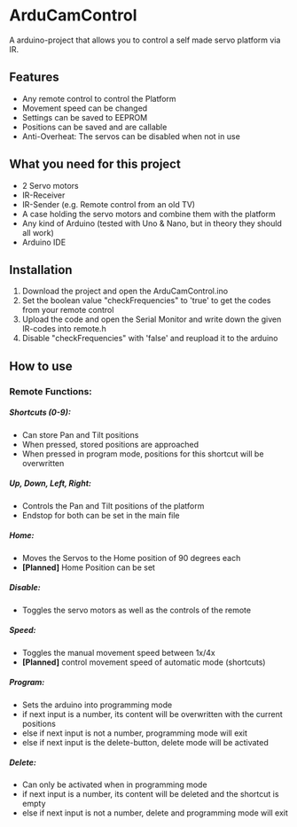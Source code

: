 
# ArduCamControl

A arduino-project that allows you to control a self made servo platform via IR.


## Features

- Any remote control to control the Platform
- Movement speed can be changed
- Settings can be saved to EEPROM
- Positions can be saved and are callable
- Anti-Overheat: The servos can be disabled when not in use
## What you need for this project

- 2 Servo motors
- IR-Receiver
- IR-Sender (e.g. Remote control from an old TV)
- A case holding the servo motors and combine them with the platform
- Any kind of Arduino (tested with Uno & Nano, but in theory they should all work)
- Arduino IDE
## Installation

1. Download the project and open the ArduCamControl.ino
2. Set the boolean value "checkFrequencies" to 'true' to get the codes from your remote control
3. Upload the code and open the Serial Monitor and write down the given IR-codes into remote.h
4. Disable "checkFrequencies" with 'false' and reupload it to the arduino
## How to use

### Remote Functions:

##### **Shortcuts (0-9):**
- Can store Pan and Tilt positions
- When pressed, stored positions are approached
- When pressed in program mode, positions for this shortcut will be overwritten

##### **Up, Down, Left, Right:**
- Controls the Pan and Tilt positions of the platform
- Endstop for both can be set in the main file

##### **Home:**
- Moves the Servos to the Home position of 90 degrees each
- **[Planned]** Home Position can be set

##### **Disable:**
- Toggles the servo motors as well as the controls of the remote

##### **Speed:**
- Toggles the manual movement speed between 1x/4x
- **[Planned]** control movement speed of automatic mode (shortcuts)

##### **Program:**
- Sets the arduino into programming mode
- if next input is a number, its content will be overwritten with the current positions
- else if next input is not a number, programming mode will exit
- else if next input is the delete-button, delete mode will be activated

##### **Delete:**
- Can only be activated when in programming mode
- if next input is a number, its content will be deleted and the shortcut is empty
- else if next input is not a number, delete and programming mode will exit
